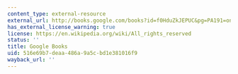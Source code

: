 ```yaml
---
content_type: external-resource
external_url: http://books.google.com/books?id=f0HduZkJEPUC&pg=PA191=onepage
has_external_license_warning: true
license: https://en.wikipedia.org/wiki/All_rights_reserved
status: ''
title: Google Books
uid: 516e69b7-deaa-486a-9a5c-bd1e381016f9
wayback_url: ''
---
```

